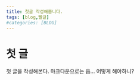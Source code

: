 ```yaml
---
title: 첫글 작성해봅니다.
tags: [blog,뻘글]
#categories: [BLOG]
---
```

# 첫 글
첫 글을 작성해본다.
마크다운으로는 음... 어떻게 해야하니?
